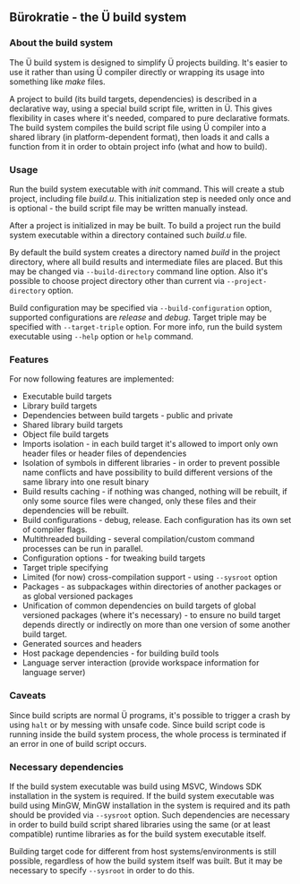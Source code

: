 ## Bürokratie - the Ü build system

### About the build system

The Ü build system is designed to simplify Ü projects building.
It's easier to use it rather than using Ü compiler directly or wrapping its usage into something like _make_ files.

A project to build (its build targets, dependencies) is described in a declarative way, using a special build script file, written in Ü.
This gives flexibility in cases where it's needed, compared to pure declarative formats.
The build system compiles the build script file using Ü compiler into a shared library (in platform-dependent format), then loads it and calls a function from it in order to obtain project info (what and how to build).


### Usage

Run the build system executable with _init_ command.
This will create a stub project, including file _build.u_.
This initialization step is needed only once and is optional - the build script file may be written manually instead.

After a project is initialized in may be built.
To build a project run the build system executable within a directory contained such _build.u_ file.

By default the build system creates a directory named _build_ in the project directory, where all build results and intermediate files are placed.
But this may be changed via ``--build-directory`` command line option.
Also it's possible to choose project directory other than current via ``--project-directory`` option.

Build configuration may be specified via ``--build-configuration`` option, supported configurations are _release_ and _debug_.
Target triple may be specified with ``--target-triple`` option.
For more info, run the build system executable using ``--help`` option or ``help`` command.


### Features

For now following features are implemented:

* Executable build targets
* Library build targets
* Dependencies between build targets - public and private
* Shared library build targets
* Object file build targets
* Imports isolation - in each build target it's allowed to import only own header files or header files of dependencies
* Isolation of symbols in different libraries - in order to prevent possible name conflicts and have possibility to build different versions of the same library into one result binary
* Build results caching - if nothing was changed, nothing will be rebuilt, if only some source files were changed, only these files and their dependencies will be rebuilt.
* Build configurations - debug, release. Each configuration has its own set of compiler flags.
* Multithreaded building - several compilation/custom command processes can be run in parallel.
* Configuration options - for tweaking build targets
* Target triple specifying
* Limited (for now) cross-compilation support - using `--sysroot` option
* Packages - as subpackages within directories of another packages or as global versioned packages
* Unification of common dependencies on build targets of global versioned packages (where it's necessary) - to ensure no build target depends directly or indirectly on more than one version of some another build target.
* Generated sources and headers
* Host package dependencies - for building build tools
* Language server interaction (provide workspace information for language server)


### Caveats

Since build scripts are normal Ü programs, it's possible to trigger a crash by using `halt` or by messing with unsafe code.
Since build script code is running inside the build system process, the whole process is terminated if an error in one of build script occurs.


### Necessary dependencies

If the build system executable was build using MSVC, Windows SDK installation in the system is required.
If the build system executable was build using MinGW, MinGW installation in the system is required and its path should be provided via `--sysroot` option.
Such dependencies are necessary in order to build build script shared libraries using the same (or at least compatible) runtime libraries as for the build system executable itself.

Building target code for different from host systems/environments is still possible, regardless of how the build system itself was built.
But it may be necessary to specify `--sysroot` in order to do this.
